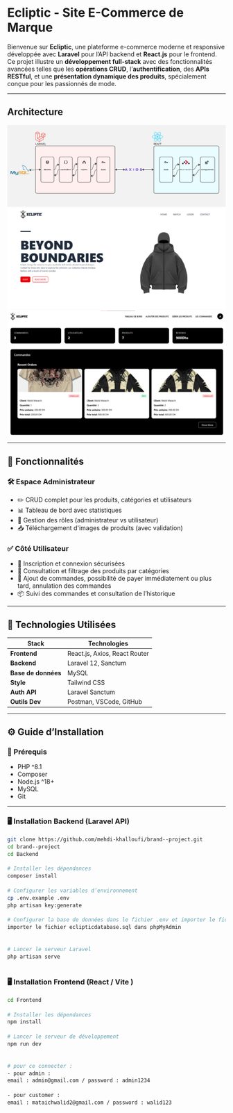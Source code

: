 # Ecliptic - Site E-Commerce de Marque

Bienvenue sur **Ecliptic**, une plateforme e-commerce moderne et responsive développée avec **Laravel** pour l’API backend et **React.js** pour le frontend. Ce projet illustre un **développement full-stack** avec des fonctionnalités avancées telles que les **opérations CRUD**, l’**authentification**, des **APIs RESTful**, et une **présentation dynamique des produits**, spécialement conçue pour les passionnés de mode.

---

## Architecture

![Archirecture de projet](demopics/architecture.png)
![Landing Page](demopics/landingpage.png)
![Dashboard Administrateur](demopics/dashboard.png)

---

## 🚀 Fonctionnalités

### 🛠️ Espace Administrateur

- ✏️ CRUD complet pour les produits, catégories et utilisateurs
- 📊 Tableau de bord avec statistiques
- 🧩 Gestion des rôles (administrateur vs utilisateur)
- 📥 Téléchargement d'images de produits (avec validation)

### ✅ Côté Utilisateur

- 🔐 Inscription et connexion sécurisées
- 👕 Consultation et filtrage des produits par catégories
- 🛒 Ajout de commandes, possibilité de payer immédiatement ou plus tard, annulation des commandes
- 📦 Suivi des commandes et consultation de l’historique

---

## 🧰 Technologies Utilisées

| Stack               | Technologies                  |
| ------------------- | ----------------------------- |
| **Frontend**        | React.js, Axios, React Router |
| **Backend**         | Laravel 12, Sanctum           |
| **Base de données** | MySQL                         |
| **Style**           | Tailwind CSS                  |
| **Auth API**        | Laravel Sanctum               |
| **Outils Dev**      | Postman, VSCode, GitHub       |

---

## ⚙️ Guide d’Installation

### 🔧 Prérequis

- PHP ^8.1
- Composer
- Node.js ^18+
- MySQL
- Git

---

### 🖥️ Installation Backend (Laravel API)

```bash
git clone https://github.com/mehdi-khalloufi/brand--project.git
cd brand--project
cd Backend

# Installer les dépendances
composer install

# Configurer les variables d’environnement
cp .env.example .env
php artisan key:generate

# Configurer la base de données dans le fichier .env et importer le fichier sql
importer le fichier eclipticdatabase.sql dans phpMyAdmin


# Lancer le serveur Laravel
php artisan serve



```

### 🖥️ Installation Frontend (React / Vite )

```bash
cd Frontend

# Installer les dépendances
npm install

# Lancer le serveur de développement
npm run dev


# pour ce connecter :
- pour admin :
email : admin@gmail.com / password : admin1234

- pour customer :
email : mataichwalid2@gmail.com / password : walid123

```
